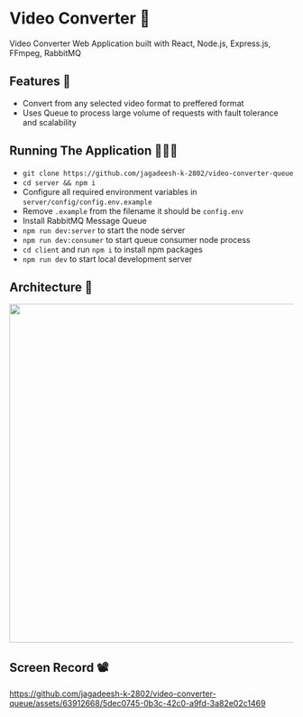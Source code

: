 # Video Converter 🎥

Video Converter Web Application built with React, Node.js, Express.js, FFmpeg, RabbitMQ

## Features 📲

- Convert from any selected video format to preffered format
- Uses Queue to process large volume of requests with fault tolerance and scalability

## Running The Application 🧑🏻‍💻

- `git clone https://github.com/jagadeesh-k-2802/video-converter-queue`
- `cd server && npm i`
- Configure all required environment variables in `server/config/config.env.example`
- Remove `.example` from the filename it should be `config.env`
- Install RabbitMQ Message Queue
- `npm run dev:server` to start the node server
- `npm run dev:consumer` to start queue consumer node process
- `cd client` and run `npm i` to install npm packages
- `npm run dev` to start local development server

## Architecture 📄

<img src="https://github.com/jagadeesh-k-2802/video-converter-queue/assets/63912668/3d0464df-9b03-428c-95aa-20b54c759090" width="600" />

## Screen Record 📽️

https://github.com/jagadeesh-k-2802/video-converter-queue/assets/63912668/5dec0745-0b3c-42c0-a9fd-3a82e02c1469

